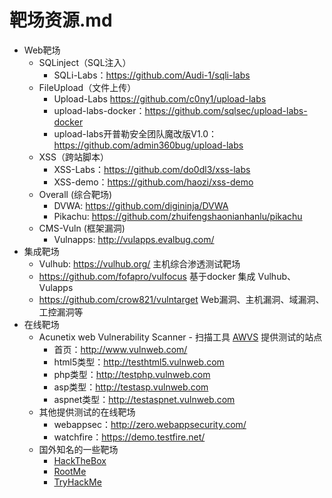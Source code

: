 # 靶场资源.md

- Web靶场
  - SQLinject（SQL注入）
    - SQLi-Labs：<https://github.com/Audi-1/sqli-labs>
  - FileUpload（文件上传）
    - Upload-Labs <https://github.com/c0ny1/upload-labs>
    - upload-labs-docker：<https://github.com/sqlsec/upload-labs-docker>
    - upload-labs开普勒安全团队魔改版V1.0：<https://github.com/admin360bug/upload-labs>
  - XSS（跨站脚本）
    - XSS-Labs：<https://github.com/do0dl3/xss-labs>
    - XSS-demo：<https://github.com/haozi/xss-demo>
  - Overall (综合靶场)
    - DVWA: <https://github.com/digininja/DVWA>
    - Pikachu: <https://github.com/zhuifengshaonianhanlu/pikachu>
  - CMS-Vuln (框架漏洞)
    - Vulnapps: <http://vulapps.evalbug.com/>
- 集成靶场
  - Vulhub: <https://vulhub.org/> 主机综合渗透测试靶场
  - <https://github.com/fofapro/vulfocus> 基于docker 集成 Vulhub、Vulapps
  - <https://github.com/crow821/vulntarget> Web漏洞、主机漏洞、域漏洞、工控漏洞等
- 在线靶场
  - Acunetix web Vulnerability Scanner - 扫描工具 [AWVS](https://www.acunetix.com/) 提供测试的站点
    - 首页：<http://www.vulnweb.com/>
    - html5类型：<http://testhtml5.vulnweb.com>
    - php类型：<http://testphp.vulnweb.com>
    - asp类型：<http://testasp.vulnweb.com>
    - aspnet类型：<http://testaspnet.vulnweb.com>
  - 其他提供测试的在线靶场
    - webappsec：<http://zero.webappsecurity.com/>
    - watchfire：<https://demo.testfire.net/>
  - 国外知名的一些靶场
    - [HackTheBox](https://www.hackthebox.com/)
    - [RootMe](https://www.root-me.org/)
    - [TryHackMe](https://tryhackme.com/)